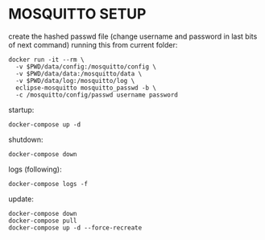 # MOSQUITTO SETUP

create the hashed passwd file (change username and password in last bits of next command) running this from current folder:

    docker run -it --rm \
      -v $PWD/data/config:/mosquitto/config \
      -v $PWD/data/data:/mosquitto/data \
      -v $PWD/data/log:/mosquitto/log \
      eclipse-mosquitto mosquitto_passwd -b \
      -c /mosquitto/config/passwd username password

startup:

    docker-compose up -d

shutdown:

    docker-compose down

logs (following):

    docker-compose logs -f

update:

    docker-compose down
    docker-compose pull
    docker-compose up -d --force-recreate
